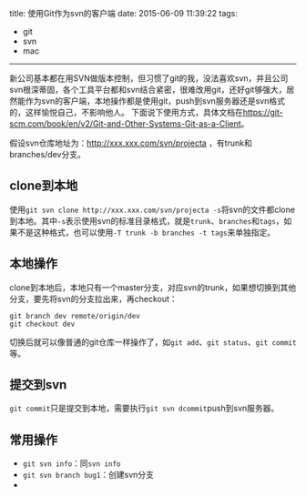 title: 使用Git作为svn的客户端
date: 2015-06-09 11:39:22
tags: 
- git
- svn
- mac
---

新公司基本都在用SVN做版本控制，但习惯了git的我，没法喜欢svn，并且公司svn根深蒂固，各个工具平台都和svn结合紧密，很难改用git，还好git够强大，居然能作为svn的客户端，本地操作都是使用git，push到svn服务器还是svn格式的，这样愉悦自己，不影响他人。
下面说下使用方式，具体文档在<https://git-scm.com/book/en/v2/Git-and-Other-Systems-Git-as-a-Client>。

假设svn仓库地址为：http://xxx.xxx.com/svn/projecta ，有trunk和branches/dev分支。
## clone到本地
使用`git svn clone http://xxx.xxx.com/svn/projecta -s`将svn的文件都clone到本地。其中`-s`表示使用svn的标准目录格式，就是`trunk`、`branches`和`tags`，如果不是这种格式，也可以使用`-T trunk -b branches -t tags`来单独指定。

## 本地操作
clone到本地后，本地只有一个master分支，对应svn的trunk，如果想切换到其他分支，要先将svn的分支拉出来，再checkout：
```
git branch dev remote/origin/dev
git checkout dev
```
切换后就可以像普通的git仓库一样操作了，如`git add`、`git status`、`git commit`等。

## 提交到svn
`git commit`只是提交到本地，需要执行`git svn dcommit`push到svn服务器。

## 常用操作
- `git svn info`：同`svn info`
- `git svn branch bug1`：创建svn分支
- 
